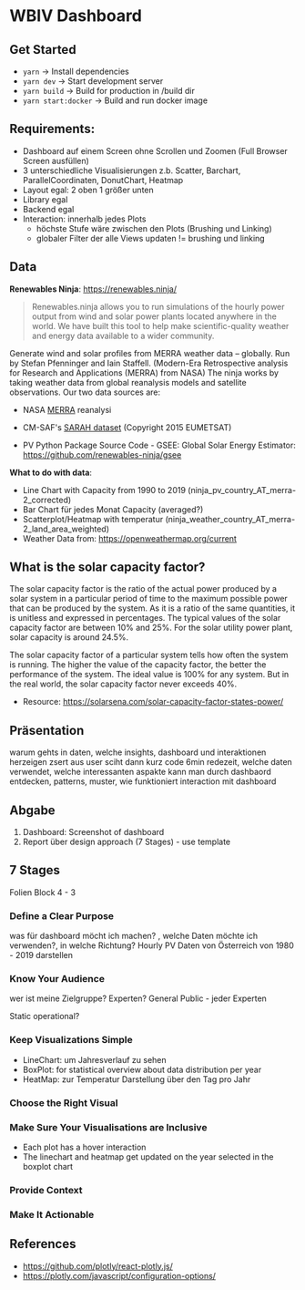 # WBIV Dashboard

## Get Started

- `yarn` → Install dependencies
- `yarn dev` → Start development server
- `yarn build` → Build for production in /build dir
- `yarn start:docker` → Build and run docker image

## Requirements:

- Dashboard auf einem Screen ohne Scrollen und Zoomen (Full Browser Screen ausfüllen)
- 3 unterschiedliche Visualisierungen z.b. Scatter, Barchart, ParallelCoordinaten, DonutChart, Heatmap
- Layout egal: 2 oben 1 größer unten
- Library egal
- Backend egal
- Interaction: innerhalb jedes Plots
  - höchste Stufe wäre zwischen den Plots (Brushing und Linking)
  - globaler Filter der alle Views updaten != brushing und linking

## Data

**Renewables Ninja**: https://renewables.ninja/

> Renewables.ninja allows you to run simulations of the hourly power output from wind and solar power plants located anywhere in the world.
> We have built this tool to help make scientific-quality weather and energy data available to a wider community.

Generate wind and solar profiles from MERRA weather data – globally. Run by Stefan Pfenninger and Iain Staffell.
(Modern-Era Retrospective analysis for Research and Applications (MERRA) from NASA)
The ninja works by taking weather data from global reanalysis models and satellite observations. Our two data sources are:

- NASA [MERRA](https://gmao.gsfc.nasa.gov/reanalysis/MERRA/) reanalysi
- CM-SAF's [SARAH dataset](https://wui.cmsaf.eu/safira/action/viewDoiDetails?acronym=SARAH_V001) (Copyright 2015 EUMETSAT)

- PV Python Package Source Code - GSEE: Global Solar Energy Estimator: https://github.com/renewables-ninja/gsee

**What to do with data**:

- Line Chart with Capacity from 1990 to 2019 (ninja_pv_country_AT_merra-2_corrected)
- Bar Chart für jedes Monat Capacity (averaged?)
- Scatterplot/Heatmap with temperatur (ninja_weather_country_AT_merra-2_land_area_weighted)
- Weather Data from: https://openweathermap.org/current

## What is the solar capacity factor?

The solar capacity factor is the ratio of the actual power produced by a solar system in a particular period of time to the maximum possible power that can be produced by the system. As it is a ratio of the same quantities, it is unitless and expressed in percentages. The typical values of the solar capacity factor are between 10% and 25%. For the solar utility power plant, solar capacity is around 24.5%.

The solar capacity factor of a particular system tells how often the system is running. The higher the value of the capacity factor, the better the performance of the system. The ideal value is 100% for any system. But in the real world, the solar capacity factor never exceeds 40%.

- Resource: https://solarsena.com/solar-capacity-factor-states-power/

## Präsentation

warum gehts in daten, welche insights, dashboard und interaktionen herzeigen
zsert aus user sciht dann kurz code
6min redezeit, welche daten verwendet, welche interessanten aspakte kann man durch dashbaord entdecken, patterns, muster, wie funktioniert interaction mit dashboard

## Abgabe

1. Dashboard: Screenshot of dashboard
2. Report über design approach (7 Stages) - use template

## 7 Stages

Folien Block 4 - 3

### Define a Clear Purpose

was für dashboard möcht ich machen? , welche Daten möchte ich verwenden?, in welche Richtung?
Hourly PV Daten von Österreich von 1980 - 2019 darstellen

### Know Your Audience

wer ist meine Zielgruppe? Experten? General Public - jeder
Experten

Static operational?

### Keep Visualizations Simple

- LineChart: um Jahresverlauf zu sehen
- BoxPlot: for statistical overview about data distribution per year
- HeatMap: zur Temperatur Darstellung über den Tag pro Jahr

### Choose the Right Visual

### Make Sure Your Visualisations are Inclusive

- Each plot has a hover interaction
- The linechart and heatmap get updated on the year selected in the boxplot chart

### Provide Context

### Make It Actionable

## References

- https://github.com/plotly/react-plotly.js/
- https://plotly.com/javascript/configuration-options/
